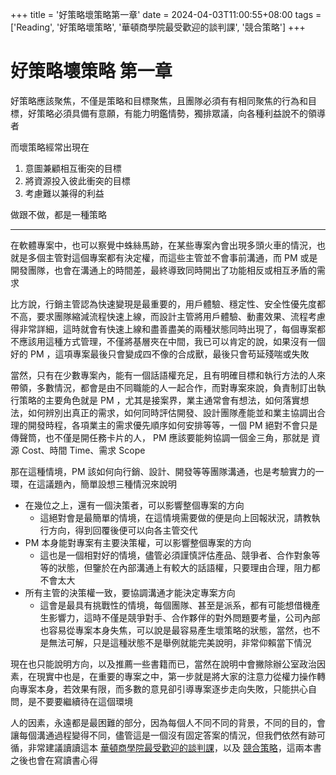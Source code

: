+++
title = '好策略壞策略第一章'
date = 2024-04-03T11:00:55+08:00
tags = ['Reading', '好策略壞策略', '華頓商學院最受歡迎的談判課', '競合策略']
+++
# 好策略壞策略 第一章
好策略應該聚焦，不僅是策略和目標聚焦，且團隊必須有有相同聚焦的行為和目標，好策略必須具備有意願，有能力明鑑情勢，獨排眾議，向各種利益說不的領導者

而壞策略經常出現在
1. 意圖兼顧相互衝突的目標
2. 將資源投入彼此衝突的目標
3. 考慮難以兼得的利益

做跟不做，都是一種策略

---
在軟體專案中，也可以察覺中蛛絲馬跡，在某些專案內會出現多頭火車的情況，也就是多個主管對這個專案都有決定權，而這些主管並不會事前溝通，而 PM 或是開發團隊，也會在溝通上的時間差，最終導致同時開出了功能相反或相互矛盾的需求

比方說，行銷主管認為快速變現是最重要的，用戶體驗、穩定性、安全性優先度都不高，要求團隊縮減流程快速上線，而設計主管將用戶體驗、動畫效果、流程考慮得非常詳細，這時就會有快速上線和盡善盡美的兩種狀態同時出現了，每個專案都不應該用這種方式管理，不僅將基層夾在中間，我已可以肯定的說，如果沒有一個好的 PM ，這項專案最後只會變成四不像的合成獸，最後只會苟延殘喘或失敗

當然，只有在少數專案內，能有一個話語權充足，且有明確目標和執行方法的人來帶領，多數情況，都會是由不同職能的人一起合作，而對專案來說，負責制訂出執行策略的主要角色就是 PM ，尤其是接案界，業主通常會有想法，如何落實想法，如何辨別出真正的需求，如何同時評估開發、設計團隊產能並和業主協調出合理的開發時程，各項業主的需求優先順序如何安排等等，一個 PM 絕對不會只是傳聲筒，也不僅是開任務卡片的人， PM 應該要能夠協調一個金三角，那就是 資源 Cost、時間 Time、需求 Scope

那在這種情境，PM 該如何向行銷、設計、開發等等團隊溝通，也是考驗實力的一環，在這議題內，簡單設想三種情況來說明
- 在幾位之上，還有一個決策者，可以影響整個專案的方向
    - 這絕對會是最簡單的情境，在這情境需要做的便是向上回報狀況，請教執行方向，得到回覆後便可以向各主管交代
- PM 本身能對專案有主要決策權，可以影響整個專案的方向
    - 這也是一個相對好的情境，儘管必須謹慎評估產品、競爭者、合作對象等等的狀態，但鑒於在內部溝通上有較大的話語權，只要理由合理，阻力都不會太大
- 所有主管的決策權一致，要協調溝通才能決定專案方向
    - 這會是最具有挑戰性的情境，每個團隊、甚至是派系，都有可能想借機產生影響力，這時不僅是競爭對手、合作夥伴的對外問題要考量，公司內部也容易從專案本身失焦，可以說是最容易產生壞策略的狀態，當然，也不是無法可解，只是這種狀態不是舉例就能完美說明，非常仰賴當下情況

現在也只能說明方向，以及推薦一些書籍而已，當然在說明中會撇除辦公室政治因素，在現實中也是，在重要的專案之中，第一步就是將大家的注意力從權力操作轉向專案本身，若效果有限，而多數的意見卻引導專案逐步走向失敗，只能拱心自問，是不要要繼續待在這個環境

人的因素，永遠都是最困難的部分，因為每個人不同不同的背景，不同的目的，會讓每個溝通過程變得不同，儘管這是一個沒有固定答案的情況，但我們依然有跡可循，非常建議讀讀這本 [華頓商學院最受歡迎的談判課](https://www.books.com.tw/products/0010773987)，以及 [競合策略](https://www.books.com.tw/products/0010683961?sloc=main)，這兩本書之後也會在寫讀書心得